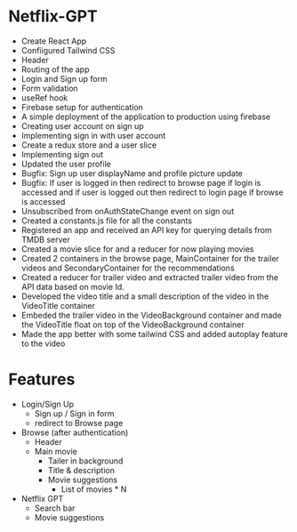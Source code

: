 # Netflix-GPT

- Create React App
- Confiigured Tailwind CSS
- Header
- Routing of the app
- Login and Sign up form
- Form validation
- useRef hook
- Firebase setup for authentication
- A simple deployment of the application to production using firebase
- Creating user account on sign up
- Implementing sign in with user account
- Create a redux store and a user slice
- Implementing sign out
- Updated the user profile
- Bugfix: Sign up user displayName and profile picture update
- Bugfix: If user is logged in then redirect to browse page if login is accessed and if user is logged out then redirect to login page if browse is accessed
- Unsubscribed from onAuthStateChange event on sign out
- Created a constants.js file for all the constants
- Registered an app and received an API key for querying details from TMDB server
- Created a movie slice for and a reducer for now playing movies
- Created 2 containers in the browse page, MainContainer for the trailer videos and SecondaryContainer for the recommendations
- Created a reducer for trailer video and extracted trailer video from the API data based on movie Id.
- Developed the video title and a small description of the video in the VideoTitle container
- Embeded the trailer video in the VideoBackground container and made the VideoTitle float on top of the VideoBackground container
- Made the app better with some tailwind CSS and added autoplay feature to the video

# Features

- Login/Sign Up
  - Sign up / Sign in form
  - redirect to Browse page
- Browse (after authentication)
  - Header
  - Main movie
    - Tailer in background
    - Title & description
    - Movie suggestions
      - List of movies \* N
- Netflix GPT
  - Search bar
  - Movie suggestions
